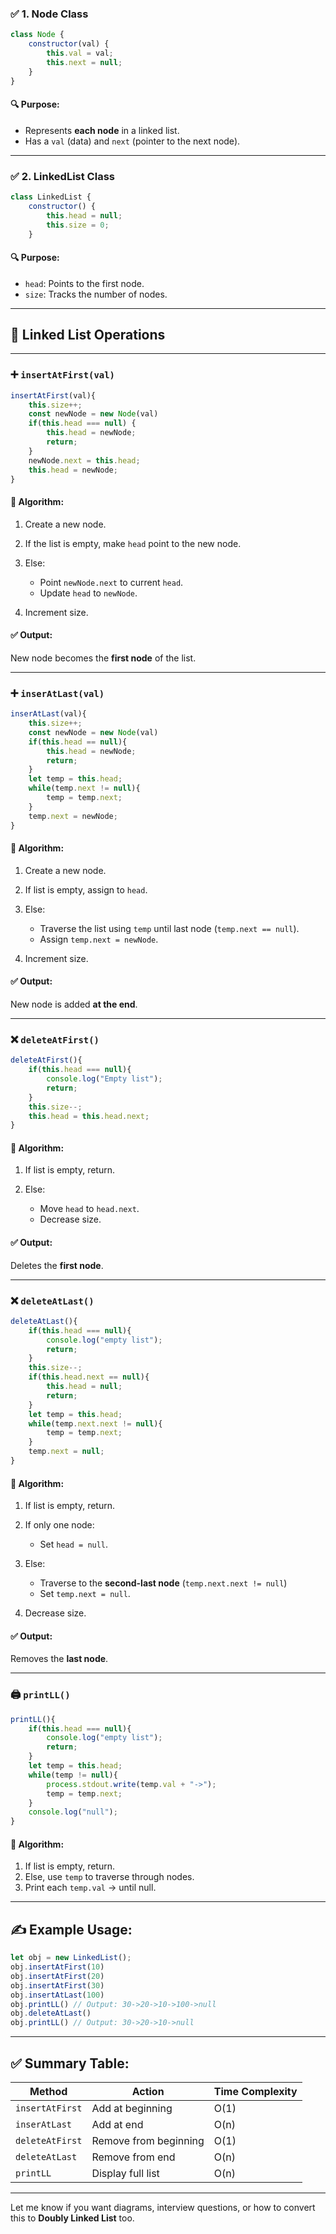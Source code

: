 ### ✅ 1. **Node Class**

```js
class Node {
    constructor(val) {
        this.val = val;
        this.next = null;
    }
}
```

#### 🔍 Purpose:

* Represents **each node** in a linked list.
* Has a `val` (data) and `next` (pointer to the next node).

---

### ✅ 2. **LinkedList Class**

```js
class LinkedList {
    constructor() {
        this.head = null;
        this.size = 0;
    }
```

#### 🔍 Purpose:

* `head`: Points to the first node.
* `size`: Tracks the number of nodes.

---

## 🔧 Linked List Operations

---

### ➕ `insertAtFirst(val)`

```js
insertAtFirst(val){
    this.size++;
    const newNode = new Node(val)
    if(this.head === null) {
        this.head = newNode;
        return;
    }
    newNode.next = this.head;
    this.head = newNode;
}
```

#### 🧠 Algorithm:

1. Create a new node.
2. If the list is empty, make `head` point to the new node.
3. Else:

   * Point `newNode.next` to current `head`.
   * Update `head` to `newNode`.
4. Increment size.

#### ✅ Output:

New node becomes the **first node** of the list.

---

### ➕ `inserAtLast(val)`

```js
inserAtLast(val){
    this.size++;
    const newNode = new Node(val)
    if(this.head == null){
        this.head = newNode;
        return;
    }
    let temp = this.head;
    while(temp.next != null){
        temp = temp.next;
    }
    temp.next = newNode;
}
```

#### 🧠 Algorithm:

1. Create a new node.
2. If list is empty, assign to `head`.
3. Else:

   * Traverse the list using `temp` until last node (`temp.next == null`).
   * Assign `temp.next = newNode`.
4. Increment size.

#### ✅ Output:

New node is added **at the end**.

---

### ❌ `deleteAtFirst()`

```js
deleteAtFirst(){
    if(this.head === null){
        console.log("Empty list");
        return;
    }
    this.size--;
    this.head = this.head.next;
}
```

#### 🧠 Algorithm:

1. If list is empty, return.
2. Else:

   * Move `head` to `head.next`.
   * Decrease size.

#### ✅ Output:

Deletes the **first node**.

---

### ❌ `deleteAtLast()`

```js
deleteAtLast(){
    if(this.head === null){
        console.log("empty list");
        return;
    }
    this.size--;
    if(this.head.next == null){
        this.head = null;
        return;
    }
    let temp = this.head;
    while(temp.next.next != null){
        temp = temp.next;
    }
    temp.next = null;
}
```

#### 🧠 Algorithm:

1. If list is empty, return.
2. If only one node:

   * Set `head = null`.
3. Else:

   * Traverse to the **second-last node** (`temp.next.next != null`)
   * Set `temp.next = null`.
4. Decrease size.

#### ✅ Output:

Removes the **last node**.

---

### 🖨️ `printLL()`

```js
printLL(){
    if(this.head === null){
        console.log("empty list");
        return;
    }
    let temp = this.head;
    while(temp != null){
        process.stdout.write(temp.val + "->");
        temp = temp.next;
    }
    console.log("null");
}
```

#### 🧠 Algorithm:

1. If list is empty, return.
2. Else, use `temp` to traverse through nodes.
3. Print each `temp.val` → until null.

---

## ✍️ Example Usage:

```js
let obj = new LinkedList();
obj.insertAtFirst(10)
obj.insertAtFirst(20)
obj.insertAtFirst(30)
obj.insertAtLast(100)
obj.printLL() // Output: 30->20->10->100->null
obj.deleteAtLast()
obj.printLL() // Output: 30->20->10->null
```

---

## ✅ Summary Table:

| Method          | Action                | Time Complexity |
| --------------- | --------------------- | --------------- |
| `insertAtFirst` | Add at beginning      | O(1)            |
| `inserAtLast`   | Add at end            | O(n)            |
| `deleteAtFirst` | Remove from beginning | O(1)            |
| `deleteAtLast`  | Remove from end       | O(n)            |
| `printLL`       | Display full list     | O(n)            |

---

Let me know if you want diagrams, interview questions, or how to convert this to **Doubly Linked List** too.
